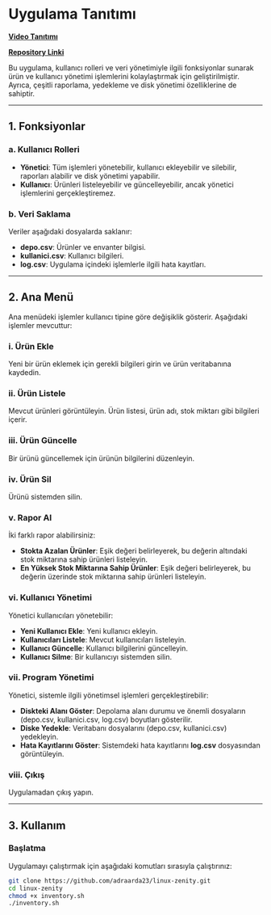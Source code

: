 # **Uygulama Tanıtımı**

**[Video Tanıtımı](https://www.youtube.com/watch?v=FJPkqaPE8xE)**

**[Repository Linki](https://github.com/adraarda23/linux-zenity)**

Bu uygulama, kullanıcı rolleri ve veri yönetimiyle ilgili fonksiyonlar sunarak ürün ve kullanıcı yönetimi işlemlerini kolaylaştırmak için geliştirilmiştir. Ayrıca, çeşitli raporlama, yedekleme ve disk yönetimi özelliklerine de sahiptir.

---

## **1. Fonksiyonlar**

### **a. Kullanıcı Rolleri**

- **Yönetici**: Tüm işlemleri yönetebilir, kullanıcı ekleyebilir ve silebilir, raporları alabilir ve disk yönetimi yapabilir.
- **Kullanıcı**: Ürünleri listeleyebilir ve güncelleyebilir, ancak yönetici işlemlerini gerçekleştiremez.

### **b. Veri Saklama**

Veriler aşağıdaki dosyalarda saklanır:
- **depo.csv**: Ürünler ve envanter bilgisi.
- **kullanici.csv**: Kullanıcı bilgileri.
- **log.csv**: Uygulama içindeki işlemlerle ilgili hata kayıtları.

---

## **2. Ana Menü**

Ana menüdeki işlemler kullanıcı tipine göre değişiklik gösterir. Aşağıdaki işlemler mevcuttur:

### **i. Ürün Ekle**
Yeni bir ürün eklemek için gerekli bilgileri girin ve ürün veritabanına kaydedin.

### **ii. Ürün Listele**
Mevcut ürünleri görüntüleyin. Ürün listesi, ürün adı, stok miktarı gibi bilgileri içerir.

### **iii. Ürün Güncelle**
Bir ürünü güncellemek için ürünün bilgilerini düzenleyin.

### **iv. Ürün Sil**
Ürünü sistemden silin.

### **v. Rapor Al**
İki farklı rapor alabilirsiniz:
- **Stokta Azalan Ürünler**: Eşik değeri belirleyerek, bu değerin altındaki stok miktarına sahip ürünleri listeleyin.
- **En Yüksek Stok Miktarına Sahip Ürünler**: Eşik değeri belirleyerek, bu değerin üzerinde stok miktarına sahip ürünleri listeleyin.

### **vi. Kullanıcı Yönetimi**

Yönetici kullanıcıları yönetebilir:
- **Yeni Kullanıcı Ekle**: Yeni kullanıcı ekleyin.
- **Kullanıcıları Listele**: Mevcut kullanıcıları listeleyin.
- **Kullanıcı Güncelle**: Kullanıcı bilgilerini güncelleyin.
- **Kullanıcı Silme**: Bir kullanıcıyı sistemden silin.

### **vii. Program Yönetimi**

Yönetici, sistemle ilgili yönetimsel işlemleri gerçekleştirebilir:
- **Diskteki Alanı Göster**: Depolama alanı durumu ve önemli dosyaların (depo.csv, kullanici.csv, log.csv) boyutları gösterilir.
- **Diske Yedekle**: Veritabanı dosyalarını (depo.csv, kullanici.csv) yedekleyin.
- **Hata Kayıtlarını Göster**: Sistemdeki hata kayıtlarını **log.csv** dosyasından görüntüleyin.

### **viii. Çıkış**
Uygulamadan çıkış yapın.

---

## **3. Kullanım**

### **Başlatma**

Uygulamayı çalıştırmak için aşağıdaki komutları sırasıyla çalıştırınız:

```bash
git clone https://github.com/adraarda23/linux-zenity.git
cd linux-zenity
chmod +x inventory.sh
./inventory.sh
